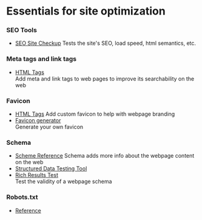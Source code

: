 # Essentials for site optimization

### SEO Tools
* [SEO Site Checkup](https://seositecheckup.com/)
  Tests the site's SEO, load speed, html semantics, etc. 

### Meta tags and link tags
* [HTML Tags](/meta-tags.md)<br>
  Add meta and link tags to web pages to improve its searchability on the web
  
### Favicon
* [HTML Tags](/favicon.md)
  Add custom favicon to help with webpage branding
* [Favicon generator](https://www.favicon-generator.org/)<br>
  Generate your own favicon

### Schema
* [Scheme Reference](https://schema.org/)
  Schema adds more info about the webpage content on the web 
* [Structured Data Testing Tool](https://search.google.com/structured-data/testing-tool/u/0/)<br>
* [Rich Results Test](https://search.google.com/test/rich-results)<br>
  Test the validity of a webpage schema

### Robots.txt
* [Reference](https://developers.google.com/search/docs/advanced/robots/create-robots-txt)




